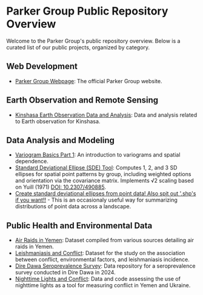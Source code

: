 # Parker Group Public Repository Overview

Welcome to the Parker Group's public repository overview. Below is a curated list of our public projects, organized by category.

## Web Development
- [Parker Group Webpage](https://github.com/parker-group/parker-group.github.io): The official Parker Group website.

## Earth Observation and Remote Sensing
- [Kinshasa Earth Observation Data and Analysis](https://github.com/parker-group/Kinshasa_EO): Data and analysis related to Earth observation for Kinshasa.

## Data Analysis and Modeling
- [Variogram Basics Part 1](https://github.com/parker-group/variogram_tutorial1): An introduction to variograms and spatial dependence.
- [Standard Deviational Ellipse (SDE) Tool](https://github.com/parker-group/SDEtool): Computes 1, 2, and 3 SD ellipses for spatial point patterns by group, including weighted options and orientation via the covariance matrix. Implements √2 scaling based on Yuill (1971) [DOI: 10.2307/490885](https://doi.org/10.2307/490885).
- [Create standard deviational ellipses from point data! Also spit out '.shp's if you want!!](https://github.com/parker-group/SDEtool) - This is an occasionaly useful way for summarizing distributions of point data across a landscape.

## Public Health and Environmental Data
- [Air Raids in Yemen](https://github.com/parker-group/airraids-Yemen-LancetGH): Dataset compiled from various sources detailing air raids in Yemen.
- [Leishmaniasis and Conflict](https://github.com/parker-group/leish-PNTD): Dataset for the study on the association between conflict, environmental factors, and leishmaniasis incidence.
- [Dire Dawa Seroprevalence Survey](https://github.com/parker-group/DireDawa_Seroepi): Data repository for a seroprevalence survey conducted in Dire Dawa in 2024.
- [Nighttime Lights and Conflict](https://github.com/parker-group/NTL_conflict): Data and code assessing the use of nighttime lights as a tool for measuring conflict in Yemen and Ukraine.
